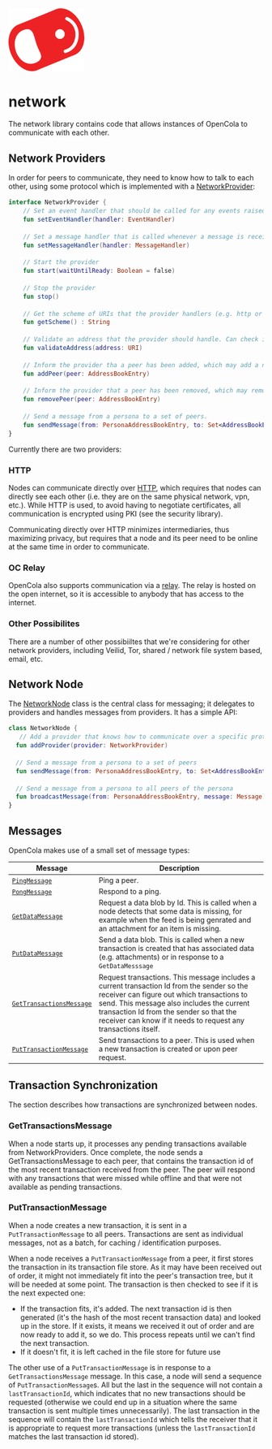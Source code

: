 <img src="../../../img/pull-tab.svg" width="150" />

# network

The network library contains code that allows instances of OpenCola to communicate with each other. 

## Network Providers
In order for peers to communicate, they need to know how to talk to each other, using some protocol which is implemented with a [NetworkProvider](./src/main/kotlin/io/opencola/network/providers/NetworkProvider.kt):

```kotlin
interface NetworkProvider {
    // Set an event handler that should be called for any events raised by the provider (e.g. NO_PENDING_MESSAGES). 
    fun setEventHandler(handler: EventHandler)

    // Set a message handler that is called whenever a message is received by the provider
    fun setMessageHandler(handler: MessageHandler)

    // Start the provider
    fun start(waitUntilReady: Boolean = false)

    // Stop the provider
    fun stop()

    // Get the scheme of URIs that the provider handlers (e.g. http or ocr)
    fun getScheme() : String

    // Validate an address that the provider should handle. Can check if the remote server is valid.
    fun validateAddress(address: URI)

    // Inform the provider tha a peer has been added, which may add a new remote connection.
    fun addPeer(peer: AddressBookEntry)

    // Inform the provider that a peer has been removed, which may remove a remote connection
    fun removePeer(peer: AddressBookEntry)

    // Send a message from a persona to a set of peers. 
    fun sendMessage(from: PersonaAddressBookEntry, to: Set<AddressBookEntry>, message: Message)
}
```

Currently there are two providers: 

### HTTP
 
 Nodes can communicate directly over [HTTP](./src/main/kotlin/io/opencola/network/providers/http/HttpNetworkProvider.kt), which requires that nodes can directly see each other (i.e. they are on the same physical network, vpn, etc.). While HTTP is used, to avoid having to negotiate certificates, all communication is encrypted using PKI (see the security library). 

 Communicating directly over HTTP minimizes intermediaries, thus maximizing privacy, but requires that a node and its peer need to be online at the same time in order to communicate.

 ### OC Relay

OpenCola also supports communication via a [relay](./src/main/kotlin/io/opencola/network/providers/relay/OCRelayNetworkProvider.kt). The relay is hosted on the open internet, so it is accessible to anybody that has access to the internet. 

### Other Possibilites

There are a number of other possibiiltes that we're considering for other network providers, including Veilid, Tor, shared / network file system based, email, etc.


## Network Node

The [NetworkNode](./src/main/kotlin/io/opencola/network/NetworkNode.kt) class is the central class for messaging;  it delegates to providers and handles messages from providers. It has a simple API:

```kotlin
class NetworkNode {
   // Add a provider that knows how to communicate over a specific protocol
  fun addProvider(provider: NetworkProvider)

  // Send a message from a persona to a set of peers
  fun sendMessage(from: PersonaAddressBookEntry, to: Set<AddressBookEntry>, message: Message) 
 
  // Send a message from a persona to all peers of the persona
  fun broadcastMessage(from: PersonaAddressBookEntry, message: Message)
}
```




## Messages

OpenCola makes use of a small set of message types:

|Message|Description|
|-------|-----------|
|[```PingMessage```](./src/main/kotlin/io/opencola/network/message/PingMessage.kt)|Ping a peer.|
|[```PongMessage```](./src/main/kotlin/io/opencola/network/message/PongMessage.kt.kt)|Respond to a ping.|
|[```GetDataMessage```](./src/main/kotlin/io/opencola/network/message/GetDataMessage.kt)|Request a data blob by Id. This is called when a node detects that some data is missing, for example when the feed is being genrated and an attachment for an item is missing.|
|[```PutDataMessage```](./src/main/kotlin/io/opencola/network/message/PutDataMessage.kt)|Send a data blob. This is called when a new transaction is created that has associated data (e.g. attachments) or in response to a ```GetDataMesssage```|
|[```GetTransactionsMessage```](./src/main/kotlin/io/opencola/network/message/GetTransactionsMessage.kt)|Request transactions. This message includes a current transaction Id from the sender so the receiver can figure out which transactions to send. This message also includes the current transaction Id from the sender so that the receiver can know if it needs to request any transactions itself.|
|[```PutTransactionMessage```](./src/main/kotlin/io/opencola/network/message/PutTransactionMessage.kt)|Send transactions to a peer. This is used when a new transaction is created or upon peer request.|

## Transaction Synchronization

The section describes how transactions are synchronized between nodes.

### GetTransactionsMessage

When a node starts up, it processes any pending transactions available from
NetworkProviders. Once complete, the node sends a GetTransactionsMessage to
each peer, that contains the transaction id of the most recent transaction
received from the peer. The peer will respond with any transactions that were
missed while offline and that were not available as pending transactions.

### PutTransactionMessage

When a node creates a new transaction, it is sent in a ```PutTransactionMessage```
to all peers. Transactions are sent as individual messages, not as a batch, for
caching / identification purposes.

When a node receives a ```PutTransactionMessage``` from a peer, it first stores the 
transaction in its transaction file store. As it may have been received out of
order, it might not immediately fit into the peer's transaction tree, but it 
will be needed at some point. The transaction is then checked to see if it is 
the next expected one:

- If the transaction fits, it's added. The next transaction id is then generated 
(it's the hash of the most recent transaction data) and looked up in the
store. If it exists, it means we received it out of order and are now ready to
add it, so we do. This process repeats until we can't find the next transaction.
- If it doesn't fit, it is left cached in the file store for future use

The other use of a ```PutTransactionMessage``` is in response to a 
```GetTransactionsMessage``` message. In this case, a node will send a sequence of 
```PutTransactionMessage```s. All but the last in the sequence will not contain
a ```lastTransactionId```, which indicates that no new transactions should 
be requested (otherwise we could end up in a situation where the same 
transaction is sent multiple times unnecessarily). The last transaction in the
sequence will contain the ```lastTransactionId``` which tells the receiver that
it is appropriate to request more transactions (unless the 
```lastTransactionId``` matches the last transaction id stored). 

